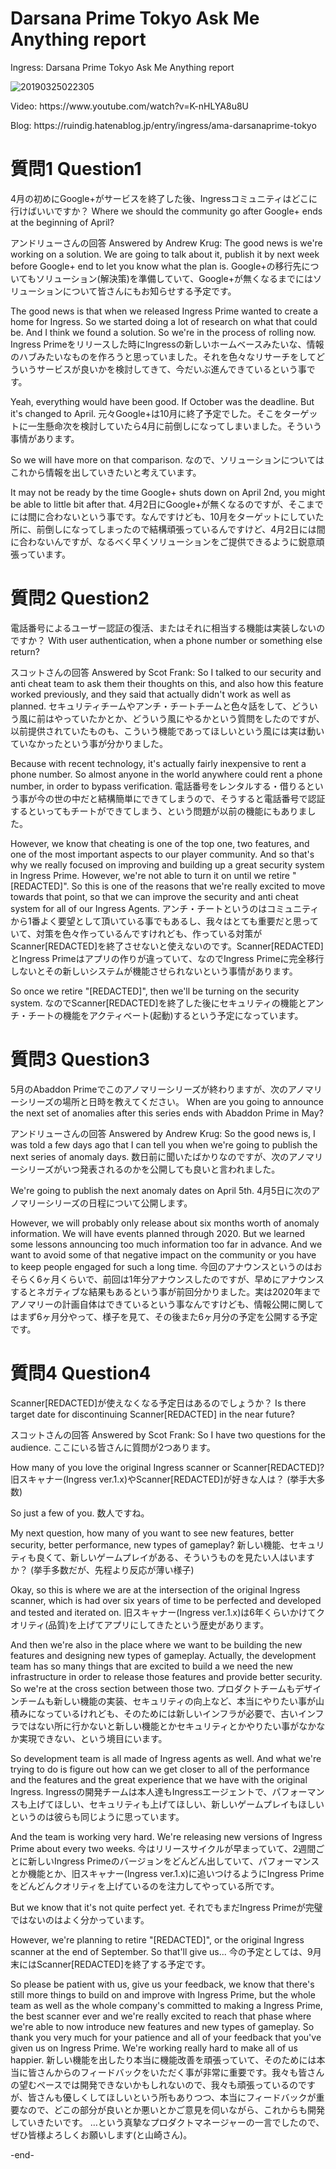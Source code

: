 # Darsana Prime Tokyo Ask Me Anything report
<p>Ingress: Darsana Prime Tokyo Ask Me Anything report</p>

![20190325022305](https://user-images.githubusercontent.com/20723919/106562385-932d6b00-656d-11eb-9ae4-415d9b50bad6.jpg)

<p>Video: https://www.youtube.com/watch?v=K-nHLYA8u8U</p>
<p>Blog: https://ruindig.hatenablog.jp/entry/ingress/ama-darsanaprime-tokyo</p>

# 質問1 Question1
4月の初めにGoogle+がサービスを終了した後、Ingressコミュニティはどこに行けばいいですか？
Where we should the community go after Google+ ends at the beginning of April?

アンドリューさんの回答 Answered by Andrew Krug:
The good news is we're working on a solution. We are going to talk about it, publish it by next week before Google+ end to let you know what the plan is.
Google+の移行先についてもソリューション(解決策)を準備していて、Google+が無くなるまでにはソリューションについて皆さんにもお知らせする予定です。

The good news is that when we released Ingress Prime wanted to create a home for Ingress. So we started doing a lot of research on what that could be. And I think we found a solution. So we're in the process of rolling now.
Ingress Primeをリリースした時にIngressの新しいホームベースみたいな、情報のハブみたいなものを作ろうと思っていました。それを色々なリサーチをしてどういうサービスが良いかを検討してきて、今だいぶ進んできているという事です。

Yeah, everything would have been good. If October was the deadline. But it's changed to April.
元々Google+は10月に終了予定でした。そこをターゲットに一生懸命次を検討していたら4月に前倒しになってしまいました。そういう事情があります。

So we will have more on that comparison.
なので、ソリューションについてはこれから情報を出していきたいと考えています。

It may not be ready by the time Google+ shuts down on April 2nd, you might be able to little bit after that.
4月2日にGoogle+が無くなるのですが、そこまでには間に合わないという事です。なんですけども、10月をターゲットにしていた所に、前倒しになってしまったので結構頑張っているんですけど、4月2日には間に合わないんですが、なるべく早くソリューションをご提供できるように鋭意頑張っています。

# 質問2 Question2
電話番号によるユーザー認証の復活、またはそれに相当する機能は実装しないのですか？ With user authentication, when a phone number or something else return?

スコットさんの回答 Answered by Scot Frank:
So I talked to our security and anti cheat team to ask them their thoughts on this, and also how this feature worked previously, and they said that actually didn't work as well as planned.
セキュリティチームやアンチ・チートチームと色々話をして、どういう風に前はやっていたかとか、どういう風にやるかという質問をしたのですが、以前提供されていたものも、こういう機能であってほしいという風には実は動いていなかったという事が分かりました。

Because with recent technology, it's actually fairly inexpensive to rent a phone number. So almost anyone in the world anywhere could rent a phone number, in order to bypass verification.
電話番号をレンタルする・借りるという事が今の世の中だと結構簡単にできてしまうので、そうすると電話番号で認証するといってもチートができてしまう、という問題が以前の機能にもありました。

However, we know that cheating is one of the top one, two features, and one of the most important aspects to our player community. And so that's why we really focused on improving and building up a great security system in Ingress Prime. However, we're not able to turn it on until we retire "[REDACTED]". So this is one of the reasons that we're really excited to move towards that point, so that we can improve the security and anti cheat system for all of our Ingress Agents.
アンチ・チートというのはコミュニティから1番よく要望として頂いている事でもあるし、我々はとても重要だと思っていて、対策を色々作っているんですけれども、作っている対策がScanner[REDACTED]を終了させないと使えないのです。Scanner[REDACTED]とIngress Primeはアプリの作りが違っていて、なのでIngress Primeに完全移行しないとその新しいシステムが機能させられないという事情があります。

So once we retire "[REDACTED]", then we'll be turning on the security system.
なのでScanner[REDACTED]を終了した後にセキュリティの機能とアンチ・チートの機能をアクティベート(起動)するという予定になっています。

# 質問3 Question3
5月のAbaddon Primeでこのアノマリーシリーズが終わりますが、次のアノマリーシリーズの場所と日時を教えてください。
When are you going to announce the next set of anomalies after this series ends with Abaddon Prime in May?

アンドリューさんの回答 Answered by Andrew Krug:
So the good news is, I was told a few days ago that I can tell you when we're going to publish the next series of anomaly days.
数日前に聞いたばかりなのですが、次のアノマリーシリーズがいつ発表されるのかを公開しても良いと言われました。

We're going to publish the next anomaly dates on April 5th.
4月5日に次のアノマリーシリーズの日程について公開します。

However, we will probably only release about six months worth of anomaly information. We will have events planned through 2020. But we learned some lessons announcing too much information too far in advance. And we want to avoid some of that negative impact on the community or you have to keep people engaged for such a long time.
今回のアナウンスというのはおそらく6ヶ月くらいで、前回は1年分アナウンスしたのですが、早めにアナウンスするとネガティブな結果もあるという事が前回分かりました。実は2020年までアノマリーの計画自体はできているという事なんですけども、情報公開に関してはまず6ヶ月分やって、様子を見て、その後また6ヶ月分の予定を公開する予定です。

# 質問4 Question4
Scanner[REDACTED]が使えなくなる予定日はあるのでしょうか？
Is there target date for discontinuing Scanner[REDACTED] in the near future?

スコットさんの回答 Answered by Scot Frank:
So I have two questions for the audience.
ここにいる皆さんに質問が2つあります。

How many of you love the original Ingress scanner or Scanner[REDACTED]?
旧スキャナー(Ingress ver.1.x)やScanner[REDACTED]が好きな人は？
(挙手大多数)

So just a few of you.
数人ですね。

My next question, how many of you want to see new features, better security, better performance, new types of gameplay?
新しい機能、セキュリティも良くて、新しいゲームプレイがある、そういうものを見たい人はいますか？
(挙手多数だが、先程より反応が薄い様子)

Okay, so this is where we are at the intersection of the original Ingress scanner, which is had over six years of time to be perfected and developed and tested and iterated on.
旧スキャナー(Ingress ver.1.x)は6年くらいかけてクオリティ(品質)を上げてアプリにしてきたという歴史があります。

And then we're also in the place where we want to be building the new features and designing new types of gameplay. Actually, the development team has so many things that are excited to build a we need the new infrastructure in order to release those features and provide better security. So we're at the cross section between those two.
プロダクトチームもデザインチームも新しい機能の実装、セキュリティの向上など、本当にやりたい事が山積みになっているけれども、そのためには新しいインフラが必要で、古いインフラではない所に行かないと新しい機能とかセキュリティとかやりたい事がなかなか実現できない、という境目にいます。

So development team is all made of Ingress agents as well. And what we're trying to do is figure out how can we get closer to all of the performance and the features and the great experience that we have with the original Ingress.
Ingressの開発チームは本人達もIngressエージェントで、パフォーマンスも上げてほしい、セキュリティも上げてほしい、新しいゲームプレイもほしいというのは彼らも同じように思っています。

And the team is working very hard. We're releasing new versions of Ingress Prime about every two weeks.
今はリリースサイクルが早まっていて、2週間ごとに新しいIngress Primeのバージョンをどんどん出していて、パフォーマンスとか機能とか、旧スキャナー(Ingress ver.1.x)に追いつけるようにIngress Primeをどんどんクオリティを上げているのを注力してやっている所です。

But we know that it's not quite perfect yet.
それでもまだIngress Primeが完璧ではないのはよく分かっています。

However, we're planning to retire "[REDACTED]", or the original Ingress scanner at the end of September. So that'll give us...
今の予定としては、9月末にはScanner[REDACTED]を終了する予定です。

So please be patient with us, give us your feedback, we know that there's still more things to build on and improve with Ingress Prime, but the whole team as well as the whole company's committed to making a Ingress Prime, the best scanner ever and we're really excited to reach that phase where we're able to now introduce new features and new types of gameplay. So thank you very much for your patience and all of your feedback that you've given us on Ingress Prime. We're working really hard to make all of us happier.
新しい機能を出したり本当に機能改善を頑張っていて、そのためには本当に皆さんからのフィードバックをいただく事が非常に重要です。我々も皆さんの望むペースでは開発できないかもしれないので、我々も頑張っているのですが、皆さんも優しくしてほしいという所もありつつ、本当にフィードバックが重要なので、どこの部分が良いとか悪いとかご意見を伺いながら、これからも開発していきたいです。
…という真摯なプロダクトマネージャーの一言でしたので、ぜひ皆様よろしくお願いします(と山崎さん)。
<p>-end-</p>
